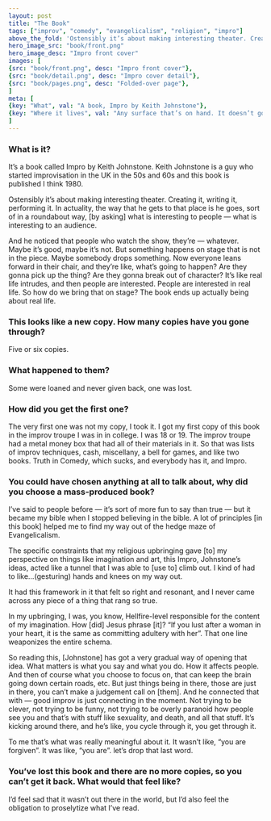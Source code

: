 ```yaml
---
layout: post
title: "The Book"
tags: ["improv", "comedy", "evangelicalism", "religion", "impro"]
above_the_fold: 'Ostensibly it’s about making interesting theater. Creating it, writing it, performing it. In actuality, the way that he gets to that place is he goes, sort of in a roundabout way, [by asking] what is interesting to people — what is interesting to an audience.'
hero_image_src: "book/front.png"
hero_image_desc: "Impro front cover"
images: [
{src: "book/front.png", desc: "Impro front cover"},
{src: "book/detail.png", desc: "Impro cover detail"},
{src: "book/pages.png", desc: "Folded-over page"},
]
meta: [
{key: "What", val: "A book, Impro by Keith Johnstone"},
{key: "Where it lives", val: "Any surface that’s on hand. It doesn’t go back in the bookshelf"},
]
---
```


### What is it?
It’s a book called Impro by Keith Johnstone. Keith Johnstone is a guy who started improvisation in the UK in the 50s and 60s and this book is published I think 1980.

Ostensibly it’s about making interesting theater. Creating it, writing it, performing it. In actuality, the way that he gets to that place is he goes, sort of in a roundabout way, [by asking] what is interesting to people — what is interesting to an audience. 

And he noticed that people who watch the show, they’re — whatever. Maybe it’s good, maybe it’s not. But something happens on stage that is not in the piece. Maybe somebody drops something. Now everyone leans forward in their chair, and they’re like, what’s going to happen? Are they gonna pick up the thing? Are they gonna break out of character? It’s like real life intrudes, and then people are interested. People are interested in real life. So how do we bring that on stage? The book ends up actually being about real life.

### This looks like a new copy. How many copies have you gone through?

Five or six copies.

### What happened to them?

Some were loaned and never given back, one was lost.

### How did you get the first one?
The very first one was not my copy, I took it. I got my first copy of this book in the improv troupe I was in in college. I was 18 or 19. The improv troupe had a metal money box that had all of their materials in it. So that was lists of improv techniques, cash, miscellany, a bell for games, and like two books. Truth in Comedy, which sucks, and everybody has it, and Impro. 

### You could have chosen anything at all to talk about, why did you choose a mass-produced book?

I’ve said to people before — it’s sort of more fun to say than true — but it became my bible when I stopped believing in the bible. A lot of principles [in this book] helped me to find my way out of the hedge maze of Evangelicalism.

The specific constraints that my religious upbringing gave [to] my perspective on things like imagination and art, this Impro, Johnstone’s ideas, acted like a tunnel that I was able to [use to] climb out. I kind of had to like…(gesturing) hands and knees on my way out.

It had this framework in it that felt so right and resonant, and I never came across any piece of a thing that rang so true.

In my upbringing, I was, you know, Hellfire-level responsible for the content of my imagination. How [did] Jesus phrase [it]? “If you lust after a woman in your heart, it is the same as committing adultery with her”. That one line weaponizes the entire schema. 

So reading this, [Johnstone] has got a very gradual way of opening that idea. What matters is what you say and what you do. How it affects people. And then of course what you choose to focus on, that can keep the brain going down certain roads, etc. But just things being in there, those are just in there, you can’t make a judgement call on [them]. And he connected that with — good improv is just connecting in the moment. Not trying to be clever, not trying to be funny, not trying to be overly paranoid how people see you and that’s with stuff like sexuality, and death, and all that stuff. It’s kicking around there, and he’s like, you cycle through it, you get through it. 

To me that’s what was really meaningful about it. It wasn’t like, “you are forgiven”. It was like, “you are”. let’s drop that last word.


### You’ve lost this book and there are no more copies, so you can’t get it back. What would that feel like?

I’d feel sad that it wasn’t out there in the world, but I’d also feel the obligation to proselytize what I’ve read.

